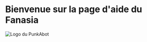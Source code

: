 

# Bienvenue sur la page d'aide du Fanasia

![Logo du PunkAbot](https://media.discordapp.net/attachments/738873501666115595/738876016705142904/ahe.png?size=1024)
